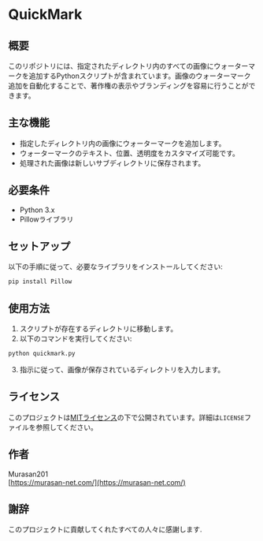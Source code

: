 
# QuickMark

## 概要
このリポジトリには、指定されたディレクトリ内のすべての画像にウォーターマークを追加するPythonスクリプトが含まれています。画像のウォーターマーク追加を自動化することで、著作権の表示やブランディングを容易に行うことができます。

## 主な機能
- 指定したディレクトリ内の画像にウォーターマークを追加します。
- ウォーターマークのテキスト、位置、透明度をカスタマイズ可能です。
- 処理された画像は新しいサブディレクトリに保存されます。

## 必要条件
- Python 3.x
- Pillowライブラリ

## セットアップ
以下の手順に従って、必要なライブラリをインストールしてください:

```bash
pip install Pillow
```

## 使用方法
1. スクリプトが存在するディレクトリに移動します。
2. 以下のコマンドを実行してください:

```bash
python quickmark.py
```

3. 指示に従って、画像が保存されているディレクトリを入力します。

## ライセンス
このプロジェクトは[MITライセンス](LICENSE)の下で公開されています。詳細は`LICENSE`ファイルを参照してください。

## 作者
Murasan201  
[https://murasan-net.com/](https://murasan-net.com/)

## 謝辞
このプロジェクトに貢献してくれたすべての人々に感謝します.
